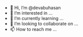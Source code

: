 - 👋 Hi, I’m @devabuhasan
- 👀 I’m interested in ...
- 🌱 I’m currently learning ...
- 💞️ I’m looking to collaborate on ...
- 📫 How to reach me ...

<!---
devabuhasan/devabuhasan is a ✨ special ✨ repository because its `README.md` (this file) appears on your GitHub profile.
You can click the Preview link to take a look at your changes.
--->
